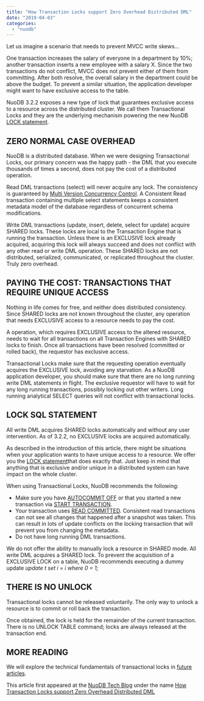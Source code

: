 ```yaml
---
title: "How Transaction Locks support Zero Overhead Distributed DML"
date: "2019-04-03"
categories: 
  - "nuodb"
---
```


Let us imagine a scenario that needs to prevent MVCC write skews...

One transaction increases the salary of everyone in a department by 10%; another transaction inserts a new employee with a salary X. Since the two transactions do not conflict, MVCC does not prevent either of them from committing. After both resolve, the overall salary in the department could be above the budget. To prevent a similar situation, the application developer might want to have exclusive access to the table.

NuoDB 3.2.2 exposes a new type of lock that guarantees exclusive access to a resource across the distributed cluster. We call them Transactional Locks and they are the underlying mechanism powering the new NuoDB [LOCK statement](https://doc.nuodb.com/Latest/Content/LOCK.htm).

## ZERO NORMAL CASE OVERHEAD

NuoDB is a distributed database. When we were designing Transactional Locks, our primary concern was the happy path - the DML that you execute thousands of times a second, does not pay the cost of a distributed operation.

Read DML transactions (select) will never acquire any lock. The consistency is guaranteed by [Multi Version Concurrency Control](https://www.nuodb.com/techblog/mvcc-part-1-overview). A Consistent Read transaction containing multiple select statements keeps a consistent metadata model of the database regardless of concurrent schema modifications.

Write DML transactions (update, insert, delete, select for update) acquire SHARED locks. These locks are local to the Transaction Engine that is running the transaction. Unless there is an EXCLUSIVE lock already acquired, acquiring this lock will always succeed and does not conflict with any other read or write DML operation. These SHARED locks are not distributed, serialized, communicated, or replicated throughout the cluster. Truly zero overhead.

## PAYING THE COST: TRANSACTIONS THAT REQUIRE UNIQUE ACCESS

Nothing in life comes for free, and neither does distributed consistency. Since SHARED locks are not known throughout the cluster, any operation that needs EXCLUSIVE access to a resource needs to pay the cost.

A operation, which requires EXCLUSIVE access to the altered resource, needs to wait for all transactions on all Transaction Engines with SHARED locks to finish. Once all transactions have been resolved (committed or rolled back), the requestor has exclusive access.

Transactional Locks make sure that the requesting operation eventually acquires the EXCLUSIVE lock, avoiding any starvation. As a NuoDB application developer, you should make sure that there are no long running write DML statements in flight. The exclusive requestor will have to wait for any long running transactions, possibly locking out other writers. Long running analytical SELECT queries will not conflict with transactional locks.

## LOCK SQL STATEMENT

All write DML acquires SHARED locks automatically and without any user intervention. As of 3.2.2, no EXCLUSIVE locks are acquired automatically.

As described in the introduction of this article, there might be situations when your application wants to have unique access to a resource. We offer you the [LOCK statement](http://doc.nuodb.com/Latest/Content/LOCK.htm)that does exactly that. Just keep in mind that anything that is exclusive and/or unique in a distributed system can have impact on the whole cluster.

When using Transactional Locks, NuoDB recommends the following:

- Make sure you have [AUTOCOMMIT OFF](http://doc.nuodb.com/Latest/Content/About-Explicit-Transactions.htm) or that you started a new transaction via [START TRANSACTION](http://doc.nuodb.com/Latest/Content/START-TRANSACTION.htm).
- Your transaction uses [READ COMMITTED](http://doc.nuodb.com/Latest/Content/Description-of-NuoDB-Transaction-Isolation-Levels.htm). Consistent read transactions can not see all changes that happened after a snapshot was taken. This can result in lots of update conflicts on the locking transaction that will prevent you from changing the metadata.
- Do not have long running DML transactions.

We do not offer the ability to manually lock a resource in SHARED mode. All write DML acquires a SHARED lock. To prevent the acquisition of a EXCLUSIVE LOCK on a table, NuoDB recommends executing a dummy update _update t set i = i where 0 = 1;_

## THERE IS NO UNLOCK

Transactional locks cannot be released voluntarily. The only way to unlock a resource is to commit or roll back the transaction.

Once obtained, the lock is held for the remainder of the current transaction. There is no UNLOCK TABLE command; locks are always released at the transaction end.

## MORE READING

We will explore the technical fundamentals of transactional locks in [future articles](https://www.martinkysel.com/distributed-transactional-locks/).

This article first appeared at the [NuoDB Tech Blog](https://www.nuodb.com/techblog/quick-dive-nuodb-architecture) under the name [How Transaction Locks support Zero Overhead Distributed DML](https://www.nuodb.com/techblog/how-transaction-locks-support-zero-overhead-distributed-dml)
